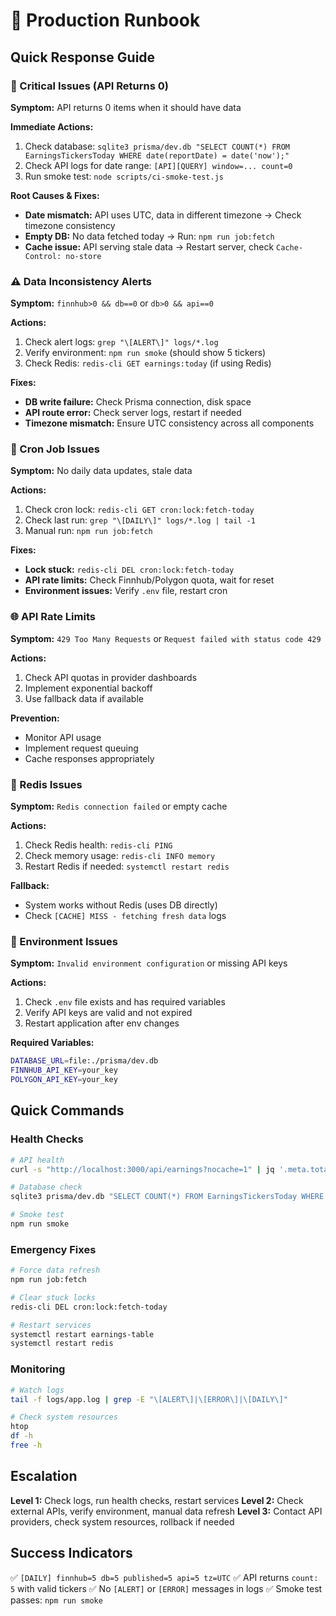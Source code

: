 # 🚨 Production Runbook

## Quick Response Guide

### 🚨 Critical Issues (API Returns 0)

**Symptom:** API returns 0 items when it should have data

**Immediate Actions:**

1. Check database: `sqlite3 prisma/dev.db "SELECT COUNT(*) FROM EarningsTickersToday WHERE date(reportDate) = date('now');"`
2. Check API logs for date range: `[API][QUERY] window=... count=0`
3. Run smoke test: `node scripts/ci-smoke-test.js`

**Root Causes & Fixes:**

- **Date mismatch:** API uses UTC, data in different timezone → Check timezone consistency
- **Empty DB:** No data fetched today → Run: `npm run job:fetch`
- **Cache issue:** API serving stale data → Restart server, check `Cache-Control: no-store`

### ⚠️ Data Inconsistency Alerts

**Symptom:** `finnhub>0 && db==0` or `db>0 && api==0`

**Actions:**

1. Check alert logs: `grep "\[ALERT\]" logs/*.log`
2. Verify environment: `npm run smoke` (should show 5 tickers)
3. Check Redis: `redis-cli GET earnings:today` (if using Redis)

**Fixes:**

- **DB write failure:** Check Prisma connection, disk space
- **API route error:** Check server logs, restart if needed
- **Timezone mismatch:** Ensure UTC consistency across all components

### 🔄 Cron Job Issues

**Symptom:** No daily data updates, stale data

**Actions:**

1. Check cron lock: `redis-cli GET cron:lock:fetch-today`
2. Check last run: `grep "\[DAILY\]" logs/*.log | tail -1`
3. Manual run: `npm run job:fetch`

**Fixes:**

- **Lock stuck:** `redis-cli DEL cron:lock:fetch-today`
- **API rate limits:** Check Finnhub/Polygon quota, wait for reset
- **Environment issues:** Verify `.env` file, restart cron

### 🌐 API Rate Limits

**Symptom:** `429 Too Many Requests` or `Request failed with status code 429`

**Actions:**

1. Check API quotas in provider dashboards
2. Implement exponential backoff
3. Use fallback data if available

**Prevention:**

- Monitor API usage
- Implement request queuing
- Cache responses appropriately

### 💾 Redis Issues

**Symptom:** `Redis connection failed` or empty cache

**Actions:**

1. Check Redis health: `redis-cli PING`
2. Check memory usage: `redis-cli INFO memory`
3. Restart Redis if needed: `systemctl restart redis`

**Fallback:**

- System works without Redis (uses DB directly)
- Check `[CACHE] MISS - fetching fresh data` logs

### 🔧 Environment Issues

**Symptom:** `Invalid environment configuration` or missing API keys

**Actions:**

1. Check `.env` file exists and has required variables
2. Verify API keys are valid and not expired
3. Restart application after env changes

**Required Variables:**

```bash
DATABASE_URL=file:./prisma/dev.db
FINNHUB_API_KEY=your_key
POLYGON_API_KEY=your_key
```

## Quick Commands

### Health Checks

```bash
# API health
curl -s "http://localhost:3000/api/earnings?nocache=1" | jq '.meta.total'

# Database check
sqlite3 prisma/dev.db "SELECT COUNT(*) FROM EarningsTickersToday WHERE date(reportDate) = date('now');"

# Smoke test
npm run smoke
```

### Emergency Fixes

```bash
# Force data refresh
npm run job:fetch

# Clear stuck locks
redis-cli DEL cron:lock:fetch-today

# Restart services
systemctl restart earnings-table
systemctl restart redis
```

### Monitoring

```bash
# Watch logs
tail -f logs/app.log | grep -E "\[ALERT\]|\[ERROR\]|\[DAILY\]"

# Check system resources
htop
df -h
free -h
```

## Escalation

**Level 1:** Check logs, run health checks, restart services
**Level 2:** Check external APIs, verify environment, manual data refresh
**Level 3:** Contact API providers, check system resources, rollback if needed

## Success Indicators

✅ `[DAILY] finnhub=5 db=5 published=5 api=5 tz=UTC`
✅ API returns `count: 5` with valid tickers
✅ No `[ALERT]` or `[ERROR]` messages in logs
✅ Smoke test passes: `npm run smoke`
